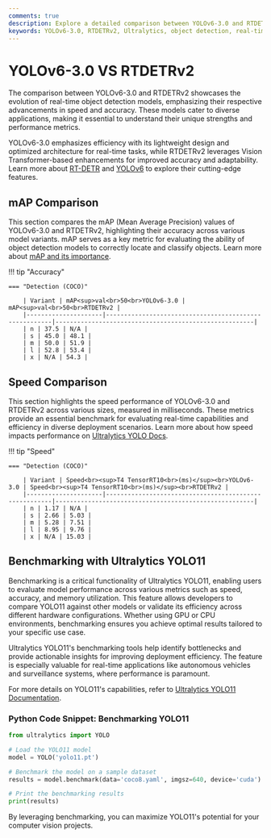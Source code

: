 ```yaml
---
comments: true
description: Explore a detailed comparison between YOLOv6-3.0 and RTDETRv2, analyzing their performance, efficiency, and suitability for real-time AI and edge AI applications. Discover how these cutting-edge object detection models excel in computer vision tasks and adapt to diverse scenarios with optimized speed and accuracy.
keywords: YOLOv6-3.0, RTDETRv2, Ultralytics, object detection, real-time AI, edge AI, computer vision, model comparison, performance analysis
---
```


# YOLOv6-3.0 VS RTDETRv2

The comparison between YOLOv6-3.0 and RTDETRv2 showcases the evolution of real-time object detection models, emphasizing their respective advancements in speed and accuracy. These models cater to diverse applications, making it essential to understand their unique strengths and performance metrics.

YOLOv6-3.0 emphasizes efficiency with its lightweight design and optimized architecture for real-time tasks, while RTDETRv2 leverages Vision Transformer-based enhancements for improved accuracy and adaptability. Learn more about [RT-DETR](https://docs.ultralytics.com/models/rtdetr/) and [YOLOv6](https://github.com/meituan/YOLOv6) to explore their cutting-edge features.


## mAP Comparison

This section compares the mAP (Mean Average Precision) values of YOLOv6-3.0 and RTDETRv2, highlighting their accuracy across various model variants. mAP serves as a key metric for evaluating the ability of object detection models to correctly locate and classify objects. Learn more about [mAP and its importance](https://www.ultralytics.com/glossary/mean-average-precision-map).


!!! tip "Accuracy"

	=== "Detection (COCO)"

		| Variant | mAP<sup>val<br>50<br>YOLOv6-3.0 | mAP<sup>val<br>50<br>RTDETRv2 |
		|---------------------|-------------------------------------------------------|-------------------------------------------------------|
		| n | 37.5 | N/A |
		| s | 45.0 | 48.1 |
		| m | 50.0 | 51.9 |
		| l | 52.8 | 53.4 |
		| x | N/A | 54.3 |
		

## Speed Comparison

This section highlights the speed performance of YOLOv6-3.0 and RTDETRv2 across various sizes, measured in milliseconds. These metrics provide an essential benchmark for evaluating real-time capabilities and efficiency in diverse deployment scenarios. Learn more about how speed impacts performance on [Ultralytics YOLO Docs](https://docs.ultralytics.com/reference/utils/benchmarks/).


!!! tip "Speed"

	=== "Detection (COCO)"

		| Variant | Speed<br><sup>T4 TensorRT10<br>(ms)</sup><br>YOLOv6-3.0 | Speed<br><sup>T4 TensorRT10<br>(ms)</sup><br>RTDETRv2 |
		|---------------------|-------------------------------------------------------|-------------------------------------------------------|
		| n | 1.17 | N/A |
		| s | 2.66 | 5.03 |
		| m | 5.28 | 7.51 |
		| l | 8.95 | 9.76 |
		| x | N/A | 15.03 |

## Benchmarking with Ultralytics YOLO11

Benchmarking is a critical functionality of Ultralytics YOLO11, enabling users to evaluate model performance across various metrics such as speed, accuracy, and memory utilization. This feature allows developers to compare YOLO11 against other models or validate its efficiency across different hardware configurations. Whether using GPU or CPU environments, benchmarking ensures you achieve optimal results tailored to your specific use case.

Ultralytics YOLO11's benchmarking tools help identify bottlenecks and provide actionable insights for improving deployment efficiency. The feature is especially valuable for real-time applications like autonomous vehicles and surveillance systems, where performance is paramount.

For more details on YOLO11's capabilities, refer to [Ultralytics YOLO11 Documentation](https://docs.ultralytics.com/).

### Python Code Snippet: Benchmarking YOLO11

```python
from ultralytics import YOLO

# Load the YOLO11 model
model = YOLO('yolo11.pt')

# Benchmark the model on a sample dataset
results = model.benchmark(data='coco8.yaml', imgsz=640, device='cuda')

# Print the benchmarking results
print(results)
```

By leveraging benchmarking, you can maximize YOLO11's potential for your computer vision projects.
